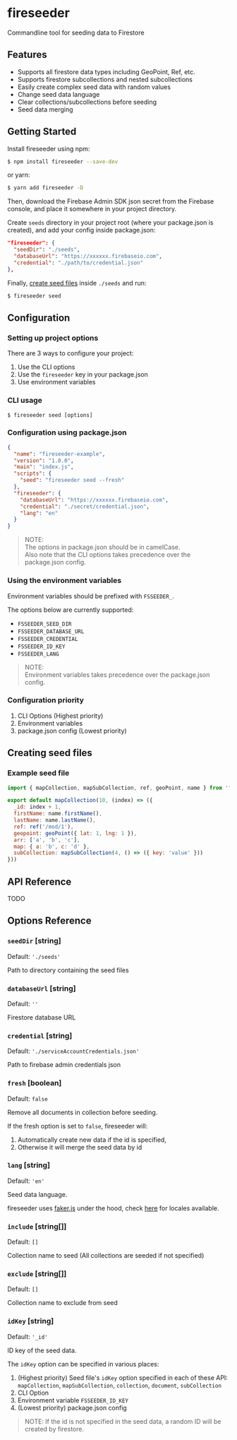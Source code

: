 # fireseeder

Commandline tool for seeding data to Firestore

## Features

- Supports all firestore data types including GeoPoint, Ref, etc.
- Supports firestore subcollections and nested subcollections
- Easily create complex seed data with random values
- Change seed data language
- Clear collections/subcollections before seeding
- Seed data merging

## Getting Started

Install fireseeder using npm:

```bash
$ npm install fireseeder --save-dev
```

or yarn:

```bash
$ yarn add fireseeder -D
```

Then, download the Firebase Admin SDK json secret from the Firebase console, and place it somewhere in your project directory.

Create `seeds` directory in your project root (where your package.json is created), and add your config inside package.json:
```json
"fireseeder": {
  "seedDir": "./seeds",
  "databaseUrl": "https://xxxxxx.firebaseio.com",
  "credential": "./path/to/credential.json"
},
```

Finally, [create seed files](#creating-seed-files) inside `./seeds` and run:
```bash
$ fireseeder seed
```

## Configuration

### Setting up project options

There are 3 ways to configure your project:

1. Use the CLI options
2. Use the `fireseeder` key in your package.json
3. Use environment variables

### CLI usage

```
$ fireseeder seed [options]
```

### Configuration using package.json

```json
{
  "name": "fireseeder-example",
  "version": "1.0.0",
  "main": "index.js",
  "scripts": {
    "seed": "fireseeder seed --fresh"
  },
  "fireseeder": {
    "databaseUrl": "https://xxxxxx.firebaseio.com",
    "credential": "./secret/credential.json",
    "lang": "en"
  }
}
```

> NOTE:  
> The options in package.json should be in camelCase.  
> Also note that the CLI options takes precedence over the package.json config.

### Using the environment variables

Environment variables should be prefixed with `FSSEEDER_`.

The options below are currently supported:

- `FSSEEDER_SEED_DIR`
- `FSSEEDER_DATABASE_URL`
- `FSSEEDER_CREDENTIAL`
- `FSSEEDER_ID_KEY`
- `FSSEEDER_LANG`

> NOTE:  
> Environment variables takes precedence over the package.json config.

### Configuration priority

1. CLI Options (Highest priority)
2. Environment variables
3. package.json config (Lowest priority)

## Creating seed files

### Example seed file

```js
import { mapCollection, mapSubCollection, ref, geoPoint, name } from 'fireseeder'

export default mapCollection(10, (index) => ({
  _id: index + 1,
  firstName: name.firstName(),
  lastName: name.lastName(),
  ref: ref('/mod/1'),
  geopoint: geoPoint({ lat: 1, lng: 1 }),
  arr: ['a', 'b', 'c'],
  map: { a: 'b', c: 'd' },
  subCollection: mapSubCollection(4, () => ({ key: 'value' }))
}))
```

## API Reference

TODO

## Options Reference

### `seedDir` [string]

Default: `'./seeds'`

Path to directory containing the seed files

### `databaseUrl` [string]

Default: `''`

Firestore database URL

### `credential` [string]

Default: `'./serviceAccountCredentials.json'`

Path to firebase admin credentials json

### `fresh` [boolean]

Default: `false`

Remove all documents in collection before seeding.

If the fresh option is set to `false`, fireseeder will:

1. Automatically create new data if the id is specified,
2. Otherwise it will merge the seed data by id

### `lang` [string]

Default: `'en'`

Seed data language.

fireseeder uses [faker.js](https://github.com/Marak/faker.js) under the hood, check [here](https://github.com/Marak/faker.js/tree/master/locale) for locales available.

### `include` [string[]]

Default: `[]`

Collection name to seed (All collections are seeded if not specified)

### `exclude` [string[]]

Default: `[]`

Collection name to exclude from seed

### `idKey` [string]

Default: `'_id'`

ID key of the seed data.

The `idKey` option can be specified in various places:

1. (Highest priority) Seed file's `idKey` option specified in each of these API: `mapCollection`, `mapSubCollection`, `collection`, `document`, `subCollection`
1. CLI Option
2. Environment variable `FSSEEDER_ID_KEY`
3. (Lowest priority) package.json config

> NOTE: If the id is not specified in the seed data, a random ID will be created by firestore.

